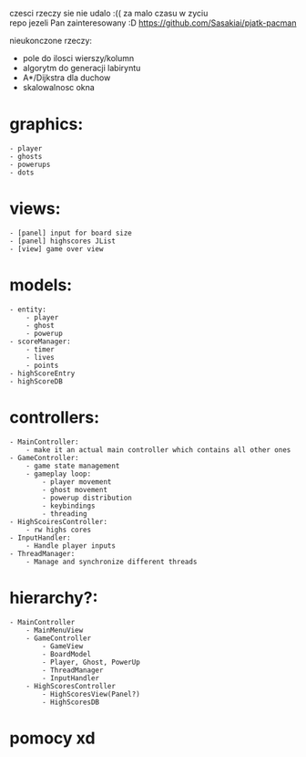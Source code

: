 czesci rzeczy sie nie udalo :(( za malo czasu w zyciu<br>
repo jezeli Pan zainteresowany :D https://github.com/Sasakiai/pjatk-pacman

nieukonczone rzeczy:
- pole do ilosci wierszy/kolumn
- algorytm do generacji labiryntu
- A*/Dijkstra dla duchow
- skalowalnosc okna

# graphics:
    - player
    - ghosts
    - powerups
    - dots

# views:
    - [panel] input for board size
    - [panel] highscores JList
    - [view] game over view

# models:
    - entity:
        - player
        - ghost
        - powerup
    - scoreManager:
        - timer
        - lives
        - points
    - highScoreEntry
    - highScoreDB

# controllers:
    - MainController:
        - make it an actual main controller which contains all other ones
    - GameController:
        - game state management
        - gameplay loop:
            - player movement
            - ghost movement
            - powerup distribution
            - keybindings
            - threading
    - HighScoiresController:
        - rw highs cores
    - InputHandler:
        - Handle player inputs
    - ThreadManager:
        - Manage and synchronize different threads

# hierarchy?:
    - MainController
        - MainMenuView
        - GameController
            - GameView
            - BoardModel
            - Player, Ghost, PowerUp
            - ThreadManager
            - InputHandler
        - HighScoresController
            - HighScoresView(Panel?)
            - HighScoresDB

# pomocy xd